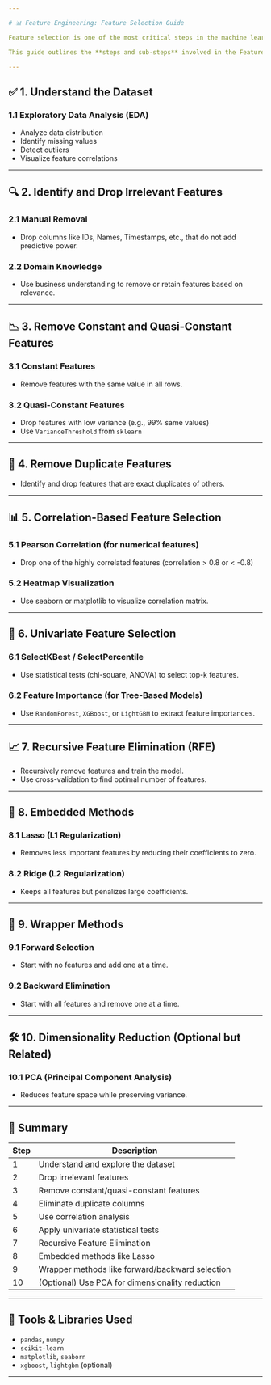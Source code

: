 ```yaml
---

# 📊 Feature Engineering: Feature Selection Guide

Feature selection is one of the most critical steps in the machine learning pipeline. It helps improve model accuracy, reduce overfitting, and shorten training time by eliminating irrelevant or redundant features.

This guide outlines the **steps and sub-steps** involved in the Feature Selection process.

---
```


## ✅ 1. Understand the Dataset

### 1.1 Exploratory Data Analysis (EDA)
- Analyze data distribution
- Identify missing values
- Detect outliers
- Visualize feature correlations

---

## 🔍 2. Identify and Drop Irrelevant Features

### 2.1 Manual Removal
- Drop columns like IDs, Names, Timestamps, etc., that do not add predictive power.

### 2.2 Domain Knowledge
- Use business understanding to remove or retain features based on relevance.

---

## 📉 3. Remove Constant and Quasi-Constant Features

### 3.1 Constant Features
- Remove features with the same value in all rows.

### 3.2 Quasi-Constant Features
- Drop features with low variance (e.g., 99% same values)
- Use `VarianceThreshold` from `sklearn`

---

## 🧹 4. Remove Duplicate Features

- Identify and drop features that are exact duplicates of others.

---

## 📊 5. Correlation-Based Feature Selection

### 5.1 Pearson Correlation (for numerical features)
- Drop one of the highly correlated features (correlation > 0.8 or < -0.8)

### 5.2 Heatmap Visualization
- Use seaborn or matplotlib to visualize correlation matrix.

---

## 🎯 6. Univariate Feature Selection

### 6.1 SelectKBest / SelectPercentile
- Use statistical tests (chi-square, ANOVA) to select top-k features.

### 6.2 Feature Importance (for Tree-Based Models)
- Use `RandomForest`, `XGBoost`, or `LightGBM` to extract feature importances.

---

## 📈 7. Recursive Feature Elimination (RFE)

- Recursively remove features and train the model.
- Use cross-validation to find optimal number of features.

---

## 🧠 8. Embedded Methods

### 8.1 Lasso (L1 Regularization)
- Removes less important features by reducing their coefficients to zero.

### 8.2 Ridge (L2 Regularization)
- Keeps all features but penalizes large coefficients.

---

## 📎 9. Wrapper Methods

### 9.1 Forward Selection
- Start with no features and add one at a time.

### 9.2 Backward Elimination
- Start with all features and remove one at a time.

---

## 🛠️ 10. Dimensionality Reduction (Optional but Related)

### 10.1 PCA (Principal Component Analysis)
- Reduces feature space while preserving variance.

---

## 📝 Summary

| Step | Description |
|------|-------------|
| 1 | Understand and explore the dataset |
| 2 | Drop irrelevant features |
| 3 | Remove constant/quasi-constant features |
| 4 | Eliminate duplicate columns |
| 5 | Use correlation analysis |
| 6 | Apply univariate statistical tests |
| 7 | Recursive Feature Elimination |
| 8 | Embedded methods like Lasso |
| 9 | Wrapper methods like forward/backward selection |
| 10 | (Optional) Use PCA for dimensionality reduction |

---

## 📌 Tools & Libraries Used
- `pandas`, `numpy`
- `scikit-learn`
- `matplotlib`, `seaborn`
- `xgboost`, `lightgbm` (optional)

---
